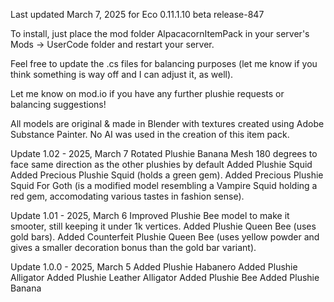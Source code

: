 Last updated March 7, 2025 for Eco 0.11.1.10 beta release-847

To install, just place the mod folder AlpacacornItemPack in your server's Mods -> UserCode folder and restart your server.

Feel free to update the .cs files for balancing purposes (let me know if you think something is way off and I can adjust it, as well).

Let me know on mod.io if you have any further plushie requests or balancing suggestions!

All models are original & made in Blender with textures created using Adobe Substance Painter. No AI was used in the creation of this item pack.


Update 1.02 - 2025, March 7
Rotated Plushie Banana Mesh 180 degrees to face same direction as the other plushies by default
Added Plushie Squid
Added Precious Plushie Squid (holds a green gem).
Added Precious Plushie Squid For Goth (is a modified model resembling a Vampire Squid holding a red gem, accomodating various tastes in fashion sense).

Update 1.01 - 2025, March 6
Improved Plushie Bee model to make it smooter, still keeping it under 1k vertices.
Added Plushie Queen Bee (uses gold bars).
Added Counterfeit Plushie Queen Bee (uses yellow powder and gives a smaller decoration bonus than the gold bar variant).

Update 1.0.0 - 2025, March 5
Added Plushie Habanero
Added Plushie Alligator
Added Plushie Leather Alligator
Added Plushie Bee
Added Plushie Banana
